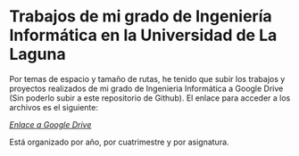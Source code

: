 # Trabajos de mi grado de Ingeniería Informática en la Universidad de La Laguna

Por temas de espacio y tamaño de rutas, he tenido que subir los trabajos y proyectos realizados de mi grado de Ingenieria Informática a Google Drive (Sin poderlo subir a este repositorio de Github). El enlace para acceder a los archivos es el siguiente:

*[Enlace a Google Drive](https://drive.google.com/drive/folders/1_-TwpdTxgAILO98NZRrX_zXmADhGnyFM?usp=sharing)*

Está organizado por año, por cuatrimestre y por asignatura.
